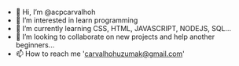 
  

- 👋 Hi, I’m @acpcarvalhoh
- 👀 I’m interested in learn programming
- 🌱 I’m currently learning CSS, HTML, JAVASCRIPT, NODEJS, SQL...
- 💞️ I’m looking to collaborate on new projects and help another beginners...
- 📫 How to reach me 'carvalhohuzumak@gmail.com'

<!---
acpcarvalhoh/acpcarvalhoh is a ✨ special ✨ repository because its `README.md` (this file) appears on your GitHub profile.
You can click the Preview link to take a look at your changes.
--->
